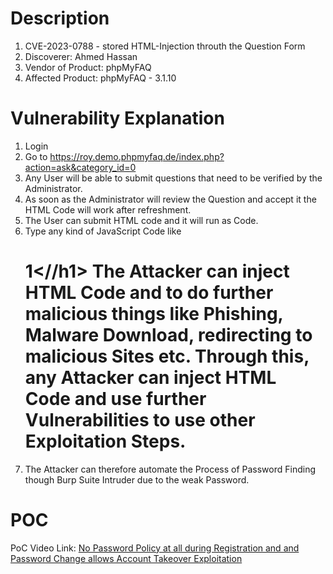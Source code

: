 # Description

1. CVE-2023-0788 - stored HTML-Injection throuth the Question Form
1. Discoverer: Ahmed Hassan
1. Vendor of Product: phpMyFAQ
1. Affected Product: phpMyFAQ - 3.1.10

# Vulnerability Explanation

1. Login
1. Go to https://roy.demo.phpmyfaq.de/index.php?action=ask&category_id=0
1. Any User will be able to submit questions that need to be verified by the Administrator.
1. As soon as the Administrator will review the Question and accept it the HTML Code will work after refreshment.
1. The User can submit HTML code and it will run as Code.
1. Type any kind of JavaScript Code like <h1>1<//h1> The Attacker can inject HTML Code and to do further malicious things like Phishing, Malware Download, redirecting to malicious Sites etc. Through this, any Attacker can inject HTML Code and use further Vulnerabilities to use other Exploitation Steps. 
1. The Attacker can therefore automate the Process of Password Finding though Burp Suite Intruder due to the weak Password.

#  POC

PoC Video Link: [No Password Policy at all during Registration and and Password Change allows Account Takeover Exploitation](https://mega.nz/file/qNNiwJCa#12vKmXTaDGc2c_TUrsZ_1L5IfHkrvvq4QVHgTCOl3_M)





